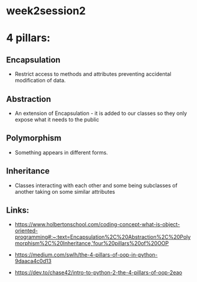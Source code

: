 # week2session2

# 4 pillars:

## Encapsulation
- Restrict access to methods and attributes preventing accidental modification of data.
## Abstraction
- An extension of Encapsulation - it is added to our classes so they only expose what it needs to the public
## Polymorphism
- Something appears in different forms.
## Inheritance
- Classes interacting with each other and some being subclasses of another taking on some similar attributes

## Links:
- https://www.holbertonschool.com/coding-concept-what-is-object-oriented-programming#:~:text=Encapsulation%2C%20Abstraction%2C%20Polymorphism%2C%20Inheritance,'four%20pillars%20of%20OOP

- https://medium.com/swlh/the-4-pillars-of-oop-in-python-9daaca4c0d13

- https://dev.to/chase42/intro-to-python-2-the-4-pillars-of-oop-2eao